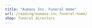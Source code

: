 ```yaml
---
title: "Aumans Inc. Funeral Home"
url: /reading/aumans-inc-funeral-home/
shop: funeral directors
---
```

